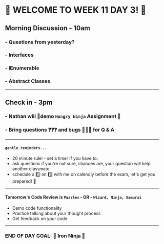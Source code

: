 # :tada: WELCOME TO WEEK 11 DAY 3! :tada:

## Morning Discussion - 10am

### - Questions from yesterday?

### - Interfaces

### - IEnumerable

### - Abstract Classes

---

## Check in - 3pm

### - Nathan will :memo:demo `Hungry Ninja` Assignment :eyes:

### - Bring questions :question::question::question: and bugs :space_invader::space_invader::space_invader: for Q & A

---

#### `gentle reminders...`

- 20 minute rule! - set a timer if you have to.
- ask questions if you're not sure, chances are, your question will help another classmate
- schedule a :one: on :one: with me on calendly before the exam, let's get you prepared! :muscle:

---

#### **Tomorrow's Code Review is `Puzzles` - OR - `Wizard, Ninja, Samurai`**

- Demo code functionality
- Practice talking about your thought process
- Get feedback on your code

---

### END OF DAY GOAL: :sparkler: Iron Ninja :sparkler:
